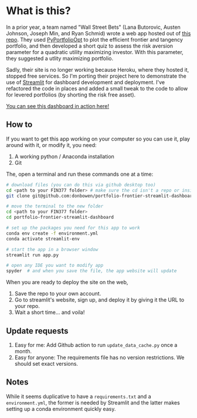 # What is this?

In a prior year, a team named "Wall Street Bets" (Lana Butorovic, Austen Johnson, Joseph Min, and Ryan Schmid) wrote a web app hosted out of [this repo](https://github.com/rws222/fin377-project-site). They used [PyPortfolioOpt](https://pyportfolioopt.readthedocs.io/en/latest/index.html) to plot the efficient frontier and tangency portfolio, and then developed a short quiz to assess the risk aversion parameter for a quadratic utility maximizing investor. With this parameter, they suggested a utlity maximizing portfolio. 

Sadly, their site is no longer working because Heroku, where they hosted it, stopped free services. So I'm porting their project here to demonstrate the use of [Streamlit](https://streamlit.io) for dashboard development and deployment. I've refactored the code in places and added a small tweak to the code to allow for levered portfolios (by shorting the risk free asset).

[You can see this dashboard in action here!](https://donbowen-portfolio-frontier-streamlit-dashboard-app-yentvd.streamlit.app/)

## How to 

If you want to get this app working on your computer so you can use it, play around with it, or modify it, you need:
1. A working python / Anaconda installation
1. Git 

The, open a terminal and run these commands one at a time:

```sh
# download files (you can do this via github desktop too)
cd <path to your FIN377 folder> # make sure the cd isn't a repo or inside a repo!
git clone git@github.com:donbowen/portfolio-frontier-streamlit-dashboard.git

# move the terminal to the new folder
cd <path to your FIN377 folder> 
cd portfolio-frontier-streamlit-dashboard 

# set up the packages you need for this app to work
conda env create -f environment.yml
conda activate streamlit-env

# start the app in a browser window
streamlit run app.py

# open any IDE you want to modify app 
spyder  # and when you save the file, the app website will update
```

When you are ready to deploy the site on the web, 
1. Save the repo to your own account.
1. Go to streamlit's website, sign up, and deploy it by giving it the URL to your repo.
1. Wait a short time... and voila!

## Update requests 

1. Easy for me: Add Github action to run `update_data_cache.py` once a month.
1. Easy for anyone: The requirements file has no version restrictions. We should set exact versions.


## Notes

While it seems duplicative to have a `requirements.txt` and a  `environment.yml`, the former is needed by Streamlit and the latter makes setting up a conda environment quickly easy. 
